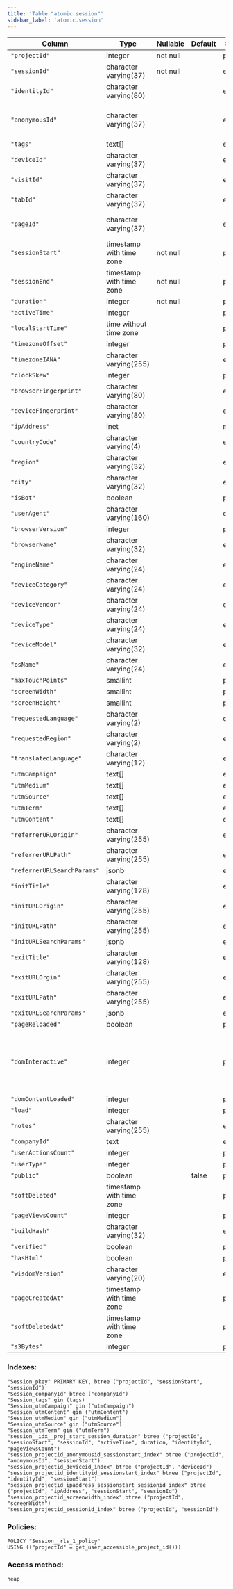 ```yaml
---
title: 'Table "atomic.session"'
sidebar_label: 'atomic.session'
---
```

Column          |           Type           | Nullable | Default | Storage  |                                                       Description                                                       
-------------------------|--------------------------|----------|---------|----------|-------------------------------------------------------------------------------------------------------------------------
`"projectId"`               | integer                  | not null |         | plain    | 
`"sessionId"`               | character varying(37)    | not null |         | extended | 
`"identityId"`              | character varying(80)    |          |         | extended | 
`"anonymousId"`             | character varying(37)    |          |         | extended | For tracking when no identityId is known. Used for stitching sessions.
`"tags"`                    | text[]                   |          |         | extended | 
`"deviceId"`                | character varying(37)    |          |         | extended | 
`"visitId"`                 | character varying(37)    |          |         | extended | 
`"tabId"`                   | character varying(37)    |          |         | extended | Used for external page path analysis
`"pageId"`                  | character varying(37)    |          |         | extended | Handles static pages and socket reconnects
`"sessionStart"`            | timestamp with time zone | not null |         | plain    | 
`"sessionEnd"`              | timestamp with time zone | not null |         | plain    | 
`"duration"`                | integer                  | not null |         | plain    | 
`"activeTime"`              | integer                  |          |         | plain    | 
`"localStartTime"`          | time without time zone   |          |         | plain    | 
`"timezoneOffset"`          | integer                  |          |         | plain    | 
`"timezoneIANA"`            | character varying(255)   |          |         | extended | 
`"clockSkew"`               | integer                  |          |         | plain    | 
`"browserFingerprint"`      | character varying(80)    |          |         | extended | 
`"deviceFingerprint"`       | character varying(80)    |          |         | extended | 
`"ipAddress"`               | inet                     |          |         | main     | 
`"countryCode"`             | character varying(4)     |          |         | extended | 
`"region"`                  | character varying(32)    |          |         | extended | 
`"city"`                    | character varying(32)    |          |         | extended | 
`"isBot"`                   | boolean                  |          |         | plain    | 
`"userAgent"`               | character varying(160)   |          |         | extended | 
`"browserVersion"`          | integer                  |          |         | plain    | 
`"browserName"`             | character varying(32)    |          |         | extended | 
`"engineName"`              | character varying(24)    |          |         | extended | 
`"deviceCategory"`          | character varying(24)    |          |         | extended | 
`"deviceVendor"`            | character varying(24)    |          |         | extended | 
`"deviceType"`              | character varying(24)    |          |         | extended | 
`"deviceModel"`             | character varying(32)    |          |         | extended | 
`"osName"`                  | character varying(24)    |          |         | extended | 
`"maxTouchPoints"`          | smallint                 |          |         | plain    | 
`"screenWidth"`             | smallint                 |          |         | plain    | 
`"screenHeight"`            | smallint                 |          |         | plain    | 
`"requestedLanguage"`       | character varying(2)     |          |         | extended | 
`"requestedRegion"`         | character varying(2)     |          |         | extended | 
`"translatedLanguage"`      | character varying(12)    |          |         | extended | 
`"utmCampaign"`             | text[]                   |          |         | extended | 
`"utmMedium"`               | text[]                   |          |         | extended | 
`"utmSource"`               | text[]                   |          |         | extended | 
`"utmTerm"`                 | text[]                   |          |         | extended | 
`"utmContent"`              | text[]                   |          |         | extended | 
`"referrerURLOrigin"`       | character varying(255)   |          |         | extended | 
`"referrerURLPath"`         | character varying(255)   |          |         | extended | 
`"referrerURLSearchParams"` | jsonb                    |          |         | extended | 
`"initTitle"`               | character varying(128)   |          |         | extended | 
`"initURLOrigin"`           | character varying(255)   |          |         | extended | 
`"initURLPath"`             | character varying(255)   |          |         | extended | 
`"initURLSearchParams"`     | jsonb                    |          |         | extended | 
`"exitTitle"`               | character varying(128)   |          |         | extended | 
`"exitURLOrgin"`            | character varying(255)   |          |         | extended | 
`"exitURLPath"`             | character varying(255)   |          |         | extended | 
`"exitURLSearchParams"`     | jsonb                    |          |         | extended | 
`"pageReloaded"`            | boolean                  |          |         | plain    | 
`"domInteractive"`          | integer                  |          |         | plain    | Milliseconds until Document.readyState changes to "interactive" and the corresponding readystatechange event is thrown.
`"domContentLoaded"`        | integer                  |          |         | plain    | 
`"load"`                    | integer                  |          |         | plain    | 
`"notes"`                   | character varying(255)   |          |         | extended | 
`"companyId"`               | text                     |          |         | extended | 
`"userActionsCount"`        | integer                  |          |         | plain    | 
`"userType"`                | integer                  |          |         | plain    | 
`"public"`                  | boolean                  |          | false   | plain    | 
`"softDeleted"`             | timestamp with time zone |          |         | plain    | 
`"pageViewsCount"`          | integer                  |          |         | plain    | 
`"buildHash"`               | character varying(32)    |          |         | extended | 
`"verified"`                | boolean                  |          |         | plain    | 
`"hasHtml"`                 | boolean                  |          |         | plain    | 
`"wisdomVersion"`           | character varying(20)    |          |         | extended | 
`"pageCreatedAt"`           | timestamp with time zone |          |         | plain    | 
`"softDeletedAt"`           | timestamp with time zone |          |         | plain    | 
`"s3Bytes"`                 | integer                  |          |         | plain    | 
### Indexes:
```
"Session_pkey" PRIMARY KEY, btree ("projectId", "sessionStart", "sessionId")
"Session_companyId" btree ("companyId")
"Session_tags" gin (tags)
"Session_utmCampaign" gin ("utmCampaign")
"Session_utmContent" gin ("utmContent")
"Session_utmMedium" gin ("utmMedium")
"Session_utmSource" gin ("utmSource")
"Session_utmTerm" gin ("utmTerm")
"session__idx__proj_start_session_duration" btree ("projectId", "sessionStart", "sessionId", "activeTime", duration, "identityId", "pageViewsCount")
"session_projectid_anonymousid_sessionstart_index" btree ("projectId", "anonymousId", "sessionStart")
"session_projectid_deviceid_index" btree ("projectId", "deviceId")
"session_projectid_identityid_sessionstart_index" btree ("projectId", "identityId", "sessionStart")
"session_projectid_ipaddress_sessionstart_sessionid_index" btree ("projectId", "ipAddress", "sessionStart", "sessionId")
"session_projectid_screenwidth_index" btree ("projectId", "screenWidth")
"session_projectid_sessionid_index" btree ("projectId", "sessionId")
```
### Policies:
```
POLICY "Session__rls_1_policy"
USING (("projectId" = get_user_accessible_project_id()))
```
### Access method:
```
heap
```